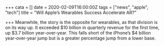 +++
cata = []
date = 2020-02-09T16:00:00Z
tags = ["news", "apple", "tech"]
title = "Will Apple’s Wearables Success Accelerate AR?"

+++
Meanwhile, the story is the opposite for wearables, as that division is on its way up. It exceeded $10 billion in quarterly revenue for the first time, up $3.7 billion year-over-year. This falls short of the iPhone’s $4 billion year-over-year jump but is a greater percentage jump from a lower base.